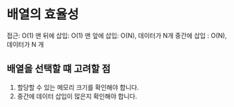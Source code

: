 # 배열의 효율성

접근: O(1)
맨 뒤에 삽입: O(1)
맨 앞에 삽입: O(N), 데이터가 N개
중간에 삽입 : O(N), 데이터가 N 개

## 배열을 선택할 떄 고려할 점

1. 할당할 수 있는 메모리 크기를 확인해야 합니다.
2. 중간에 데이터 삽입이 많은지 확인해야 합니다.

